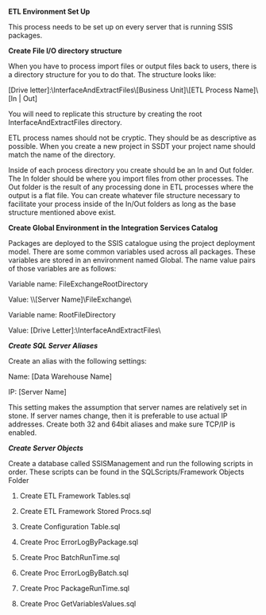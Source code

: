 **ETL Environment Set Up**

This process needs to be set up on every server that is running SSIS packages.

**Create File I/O directory structure**

When you have to process import files or output files back to users, there is a
directory structure for you to do that. The structure looks like:

[Drive letter]:\\InterfaceAndExtractFiles\\[Business Unit]\\[ETL Process
Name]\\[In \| Out]

You will need to replicate this structure by creating the root
InterfaceAndExtractFiles directory.

ETL process names should not be cryptic. They should be as descriptive as
possible. When you create a new project in SSDT your project name should match
the name of the directory.

Inside of each process directory you create should be an In and Out folder. The
In folder should be where you import files from other processes. The Out folder
is the result of any processing done in ETL processes where the output is a flat
file. You can create whatever file structure necessary to facilitate your
process inside of the In/Out folders as long as the base structure mentioned
above exist.

**Create Global Environment in the Integration Services Catalog**

Packages are deployed to the SSIS catalogue using the project deployment model.
There are some common variables used across all packages. These variables are
stored in an environment named Global. The name value pairs of those variables
are as follows:

Variable name: FileExchangeRootDirectory

Value: \\\\[Server Name]\\FileExchange\\

Variable name: RootFileDirectory

Value: [Drive Letter]:\\InterfaceAndExtractFiles\\

***Create SQL Server Aliases***

Create an alias with the following settings:

Name: [Data Warehouse Name]

IP: [Server Name]

This setting makes the assumption that server names are relatively set in stone.
If server names change, then it is preferable to use actual IP addresses. Create
both 32 and 64bit aliases and make sure TCP/IP is enabled.

***Create Server Objects***

Create a database called SSISManagement and run the following scripts in order. These scripts can be found in the SQLScripts/Framework Objects Folder

1.  Create ETL Framework Tables.sql

2.  Create ETL Framework Stored Procs.sql

3.  Create Configuration Table.sql

4.  Create Proc ErrorLogByPackage.sql

5.  Create Proc BatchRunTime.sql

6.  Create Proc ErrorLogByBatch.sql

7.  Create Proc PackageRunTime.sql

8.  Create Proc GetVariablesValues.sql
